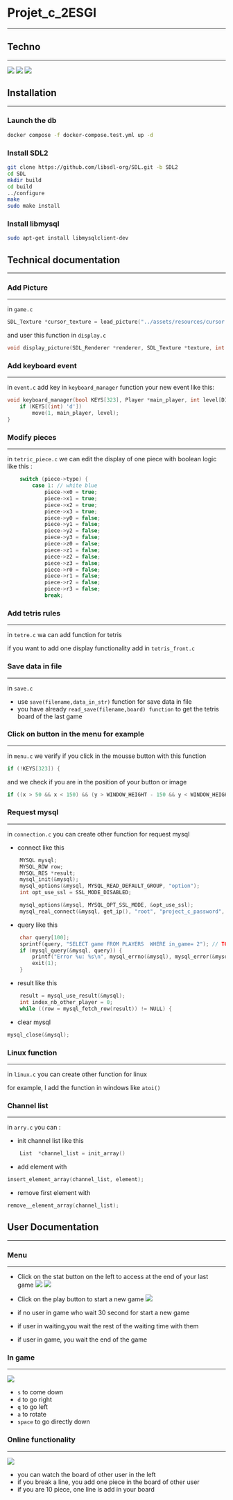 # Projet_c_2ESGI

---

## Techno

---
![](https://img.shields.io/badge/C-00599C?style=for-the-badge&logo=c&logoColor=white)
![](https://img.shields.io/badge/SDL2-FF0000?style=for-the-badge&logo=sdl&logoColor=white)
![](https://img.shields.io/badge/MySQL-00000F?style=for-the-badge&logo=mysql&logoColor=white)

## Installation

---

### Launch the db

```bash
docker compose -f docker-compose.test.yml up -d
```

### Install SDL2

```bash
git clone https://github.com/libsdl-org/SDL.git -b SDL2
cd SDL
mkdir build
cd build
../configure
make
sudo make install
```

### Install libmysql

```bash
sudo apt-get install libmysqlclient-dev
```

## Technical documentation

---

### Add Picture

---

in `game.c`

```c
SDL_Texture *cursor_texture = load_picture("../assets/resources/cursor.bmp", renderer);
```

and user this function in `display.c`

```c
void display_picture(SDL_Renderer *renderer, SDL_Texture *texture, int x, int y, int w, int h);
```

### Add keyboard event

---

in `event.c` add key in `keyboard_manager` function your new event like this:

```c
void keyboard_manager(bool KEYS[323], Player *main_player, int level[DIMENSION_LEVEL1_X][DIMENSION_LEVEL1_Y]) {
    if (KEYS[(int) 'd'])
        move(1, main_player, level);
}
```

### Modify pieces

---

in `tetric_piece.c` we can edit the display of one piece with boolean logic like this :

```c
    switch (piece->type) {
        case 1: // white blue
            piece->x0 = true;
            piece->x1 = true;
            piece->x2 = true;
            piece->x3 = true;
            piece->y0 = false;
            piece->y1 = false;
            piece->y2 = false;
            piece->y3 = false;
            piece->z0 = false;
            piece->z1 = false;
            piece->z2 = false;
            piece->z3 = false;
            piece->r0 = false;
            piece->r1 = false;
            piece->r2 = false;
            piece->r3 = false;
            break;
```

### Add tetris rules

---

in `tetre.c` wa can add function for tetris

if you want to add one display functionality add in `tetris_front.c`

### Save data in file

---

in `save.c`

- use `save(filename,data_in_str)` function for save data in file
- you have already `read_save(filename,board) function` to get the tetris board of the last game

### Click on button in the menu for example

---

in `menu.c` we verify if you click in the mousse button with this function

```c
if (!KEYS[323]) {
```

and we check if you are in the position of your button or image

```c
if ((x > 50 && x < 150) && (y > WINDOW_HEIGHT - 150 && y < WINDOW_HEIGHT - 50))
```

### Request mysql

---

in `connection.c` you can create other function for request mysql

- connect like this

```c
    MYSQL mysql;
    MYSQL_ROW row;
    MYSQL_RES *result;
    mysql_init(&mysql);
    mysql_options(&mysql, MYSQL_READ_DEFAULT_GROUP, "option");
    int opt_use_ssl = SSL_MODE_DISABLED;

    mysql_options(&mysql, MYSQL_OPT_SSL_MODE, &opt_use_ssl);
    mysql_real_connect(&mysql, get_ip(), "root", "project_c_password", "project_c", 3007, NULL, 0);
```

- query like this

```c
    char query[100];
    sprintf(query, "SELECT game FROM PLAYERS  WHERE in_game= 2"); // TODO : remove this line
    if (mysql_query(&mysql, query)) {
        printf("Error %u: %s\n", mysql_errno(&mysql), mysql_error(&mysql));
        exit(1);
    }
```

- result like this

```c
    result = mysql_use_result(&mysql);
    int index_nb_other_player = 0;
    while ((row = mysql_fetch_row(result)) != NULL) {
```

- clear mysql

```c
mysql_close(&mysql);
```

### Linux function

---

in `linux.c` you can create other function for linux

for example, I add the function in windows like `atoi()`

### Channel list

---

in `arry.c` you can :

- init channel list like this

```c
    List  *channel_list = init_array()
```

- add element with

```c
insert_element_array(channel_list, element);
```

- remove first element with

```c
remove__element_array(channel_list);
```

## User Documentation

---

### Menu

---

- Click on the stat button on the left to access at the end of your last game
  ![](https://media.discordapp.net/attachments/1084071570567335956/1197964433838841967/image.png?ex=65bd2e52&is=65aab952&hm=389513f34a5a3d2d8b7f656ac57fa11535b4e31474d7c53519eb0edcb7016b26&=&format=webp&quality=lossless&width=623&height=468)
  ![](https://media.discordapp.net/attachments/1084071570567335956/1197965162569809930/image.png?ex=65bd2eff&is=65aab9ff&hm=17268ee7781a1c3237b91f917faf5f099a68b89af3edb97a3cb00df893d9b50a&=&format=webp&quality=lossless&width=623&height=468)

- Click on the play button to start a new game
  ![](https://media.discordapp.net/attachments/1084071570567335956/1197964506249314304/image.png?ex=65bd2e63&is=65aab963&hm=e556317ce144b356784b4138eb6b7b78d3a7f19d37d0f88ca1cc81603a57b492&=&format=webp&quality=lossless&width=623&height=468)
- if no user in game who wait 30 second for start a new game
- if user in waiting,you wait the rest of the waiting time with them
- if user in game, you wait the end of the game

### In game

---

![](https://media.discordapp.net/attachments/1084071570567335956/1197964544195166208/image.png?ex=65bd2e6c&is=65aab96c&hm=d24de65049e32ef99277f41c5041feef6c5fa410045f17d707d81163a4c05888&=&format=webp&quality=lossless&width=623&height=468)
- `s` to come down
- `d` to go right
- `q` to go left
- `a` to rotate
- `space` to go directly down

### Online functionality

---

![](https://media.discordapp.net/attachments/1084071570567335956/1197923873438584902/image.png?ex=65bd088b&is=65aa938b&hm=3b451c079dcf51c2314ba6e0a97bba110955ec504f8130ae1b29aaed3353cbfc&=&format=webp&quality=lossless&width=960&height=383)

- you can watch the board of other user in the left
- if you break a line, you add one piece in the board of other user
- if you are 10 piece, one line is add in your board